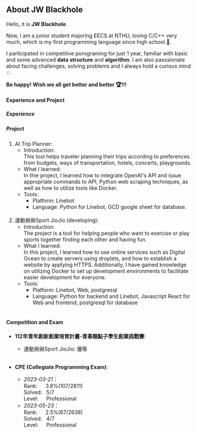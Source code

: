 ## About JW Blackhole

Hello, it is **JW Blackhole**.

Now, I am a junior student majoring EECS at NTHU, loving C/C++ very much, which is my first programming language since high school &#x1f496;.   

I participated in competitive porograming for just 1 year, familiar with basic and some advanced **data structure** and **algorithm**. I am also passsionate about facing challenges, solving problems and I always hold a curious mind &#x1f4a1;.  

**Be happy! Wish we all get better and better &#x1F3C6;!!!**

#### Experience and Project

##### Experience

##### Project
1. AI Trip Planner:
    - Introduction:  
    This tool helps traveler planning their trips according to preferences from budgets, ways of transportation, hotels, concerts, playgrounds.  
    - What I learned:  
    In thie project, I learned how to integrate OpenAI's API and issue appropriate commands to API, Python web scraping techniques, as well as how to utilize tools like Docker. 
    - Tools: 
        - Platform: Linebot
        - Language: Python for Linebot, GCD google sheet for database.  
    &nbsp;
2. 運動揪揪Sport JioJio (developing):  
    - Introduction:  
    The project is a tool for helping people who want to exercise or play sports together finding each other and having fun.  
    - What I learned:  
    In this project, I learned how to use online services such as Digital Ocean to create servers using droplets, and how to establish a website by applying HTTPS. Additionally, I have gained knowledge on utilizing Docker to set up development environments to facilitate easier development for everyone.  
    - Tools:
        - Platform: Linebot, Web, postgresql  
        - Language: Python for backend and Linebot, Javascript React for Web and frontend, postgresql for database  
    &nbsp;   
#### Competition and Exam

- **112年青年創新創業培育計畫-青春靚點子學生創業挑戰賽**:

    - 運動揪揪Sport JioJio: 優等  
    &nbsp;
- **CPE (Collegiate Programming Exam)**:  

    - *2023-03-21*：  
        Rank: &emsp; 3.8%(107/2811)  
        Solved: &nbsp; 5/7   
        Level: &emsp; Professional
    - *2023-05-23*：  
        Rank: &emsp; 2.5%(67/2638)  
        Solved: &nbsp; 4/7  
        Level: &emsp; Professional